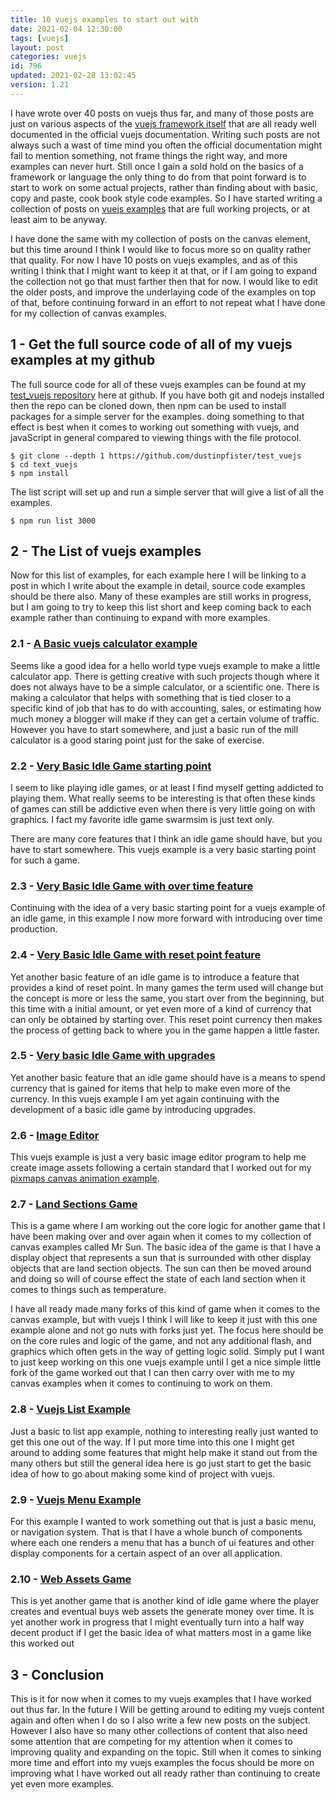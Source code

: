 ```yaml
---
title: 10 vuejs examples to start out with
date: 2021-02-04 12:30:00
tags: [vuejs]
layout: post
categories: vuejs
id: 796
updated: 2021-02-28 13:02:45
version: 1.21
---
```


I have wrote over 40 posts on vuejs thus far, and many of those posts are just on various aspects of the [vuejs framework itself](/2021/02/05/vuejs/) that are all ready well documented in the official vuejs documentation. Writing such posts are not always such a wast of time mind you often the official documentation might fail to mention something, not frame things the right way, and more examples can never hurt. Still once I gain a sold hold on the basics of a framework or language the only thing to do from that point forward is to start to work on some actual projects, rather than finding about with basic, copy and paste, cook book style code examples. So I have started writing a collection of posts on [vuejs examples](https://vuejsexamples.com/) that are full working projects, or at least aim to be anyway.

I have done the same with my collection of posts on the canvas element, but this time around I think I would like to focus more so on quality rather that quality. For now I have 10 posts on vuejs examples, and as of this writing I think that I might want to keep it at that, or if I am going to expand the collection not go that must farther then that for now. I would like to edit the older posts, and improve the underlaying code of the examples on top of that, before continuing forward in an effort to not repeat what I have done for my collection of canvas examples.

<!-- more -->

## 1 - Get the full source code of all of my vuejs examples at my github

The full source code for all of these vuejs examples can be found at my [test\_vuejs repository](https://github.com/dustinpfister/test_vuejs) here at github. If you have both git and nodejs installed then the repo can be cloned down, then npm can be used to install packages for a simple server for the examples. doing something to that effect is best when it comes to working out something with vuejs, and javaScript in general compared to viewing things with the file protocol.

```
$ git clone --depth 1 https://github.com/dustinpfister/test_vuejs
$ cd text_vuejs
$ npm install
```

The list script will set up and run a simple server that will give a list of all the examples.

```
$ npm run list 3000
```

## 2 - The List of vuejs examples

Now for this list of examples, for each example here I will be linking to a post in which I write about the example in detail, source code examples should be there also. Many of these examples are still works in progress, but I am going to try to keep this list short and keep coming back to each example rather than continuing to expand with more examples.

### 2.1 - [A Basic vuejs calculator example](/2020/02/14/vuejs-example-calculator)

Seems like a good idea for a hello world type vuejs example to make a little calculator app. There is getting creative with such projects though where it does not always have to be a simple calculator, or a scientific one. There is making a calculator that helps with something that is tied closer to a specific kind of job that has to do with accounting, sales, or estimating how much money a blogger will make if they can get a certain volume of traffic. However you have to start somewhere, and just a basic run of the mill calculator is a good staring point just for the sake of exercise.

### 2.2 - [Very Basic Idle Game starting point](/2021/01/25/vuejs-example-idle-game)

I seem to like playing idle games, or at least I find myself getting addicted to playing them. What really seems to be interesting is that often these kinds of games can still be addictive even when there is very little going on with graphics. I fact my favorite idle game swarmsim is just text only.

There are many core features that I think an idle game should have, but you have to start somewhere. This vuejs example is a very basic starting point for such a game.

### 2.3 - [Very Basic Idle Game with over time feature](/2021/01/26/vuejs-example-idle-game-over-time)

Continuing with the idea of a very basic starting point for a vuejs example of an idle game, in this example I now more forward with introducing over time production.


### 2.4 - [Very Basic Idle Game with reset point feature](/2021/01/28/vuejs-example-idle-game-reset)

Yet another basic feature of an idle game is to introduce a feature that provides a kind of reset point. In many games the term used will change but the concept is more or less the same, you start over from the beginning, but this time with a initial amount, or yet even more of a kind of currency that can only be obtained by starting over. This reset point currency then makes the process of getting back to where you in the game happen a little faster.

### 2.5 - [Very basic Idle Game with upgrades](/2021/01/27/vuejs-example-idle-game-upgrades/)

Yet another basic feature that an idle game should have is a means to spend currency that is gained for items that help to make even more of the currency. In this vuejs example I am yet again continuing with the development of a basic idle game by introducing upgrades.

### 2.6 - [Image Editor](/2020/07/27/vuejs-example-image-edit)

This vuejs example is just a very basic image editor program to help me create image assets following a certain standard that I worked out for my [pixmaps canvas animation example](/2021/01/29).

### 2.7 - [Land Sections Game](/2021/02/02/vuejs-example-land-sections/)

This is a game where I am working out the core logic for another game that I have been making over and over again when it comes to my collection of canvas examples called Mr Sun. The basic idea of the game is that I have a display object that represents a sun that is surrounded with other display objects that are land section objects. The sun can then be moved around and doing so will of course effect the state of each land section when it comes to things such as temperature.

I have all ready made many forks of this kind of game when it comes to the canvas example, but with vuejs I think I will like to keep it just with this one example alone and not go nuts with forks just yet. The focus here should be on the core rules and logic of the game, and not any additional flash, and graphics which often gets in the way of getting logic solid. Simply put I want to just keep working on this one vuejs example until I get a nice simple little fork of the game worked out that I can then carry over with me to my canvas examples when it comes to continuing to work on them.

### 2.8 - [Vuejs List Example](/2020/02/18/vuejs-example-list/)

Just a basic to list app example, nothing to interesting really just wanted to get this one out of the way. If I put more time into this one I might get around to adding some features that might help make it stand out from the many others but still the general idea here is go just start to get the basic idea of how to go about making some kind of project with vuejs.

### 2.9 - [Vuejs Menu Example](/2021/02/01/vuejs-example-menu/)

For this example I wanted to work something out that is just a basic menu, or navigation system. That is that I have a whole bunch of components where each one renders a menu that has a bunch of ui features and other display components for a certain aspect of an over all application.

### 2.10 - [Web Assets Game](/2021/02/03/vuejs-example-web-assets/)

This is yet another game that is another kind of idle game where the player creates and eventual buys web assets the generate money over time. It is yet another work in progress that I might eventually turn into a half way decent product if I get the basic idea of what matters most in a game like this worked out

## 3 - Conclusion

This is it for now when it comes to my vuejs examples that I have worked out thus far. In the future I Will be getting around to editing my vuejs content again and often when I do so I also write a few new posts on the subject. However I also have so many other collections of content that also need some attention that are competing for my attention when it comes to improving quality and expanding on the topic. Still when it comes to sinking more time and effort into my vuejs examples the focus should be more on improving what I have worked out all ready rather than continuing to create yet even more examples.
